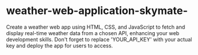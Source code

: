 # weather-web-application-skymate-
Create a weather web app using HTML, CSS, and JavaScript to fetch and display real-time weather data from a chosen API, enhancing your web development skills. Don't forget to replace 'YOUR_API_KEY' with your actual key and deploy the app for users to access.
